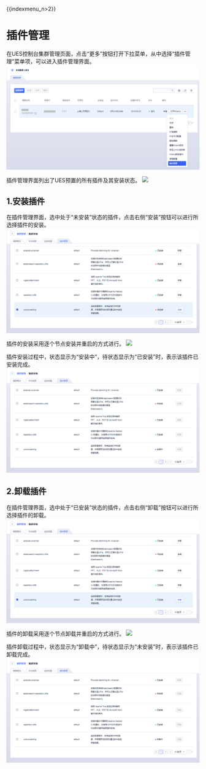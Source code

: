 {{indexmenu_n>2}}

# 插件管理

在UES控制台集群管理页面，点击“更多”按钮打开下拉菜单，从中选择“插件管理”菜单项，可以进入插件管理界面。
![](/images/plugins/01-plugin-entrance.png)

插件管理界面列出了UES预置的所有插件及其安装状态。 ![](/analysis/ues/plugins/02-plugin-ui.png)

## 1.安装插件

在插件管理界面，选中处于“未安装”状态的插件，点击右侧“安装”按钮可以进行所选择插件的安装。
![](/images/plugins/03-plugin-install.png)

插件的安装采用逐个节点安装并重启的方式进行。 ![](/analysis/ues/plugins/04-plugin-install-info.png)

插件安装过程中，状态显示为“安装中”，待状态显示为“已安装”时，表示该插件已安装完成。
![](/images/plugins/05-plugin-installing.png)

## 2.卸载插件

在插件管理界面，选中处于“已安装”状态的插件，点击右侧“卸载”按钮可以进行所选择插件的卸载。
![](/images/plugins/06-plugin-uninstall.png)

插件的卸载采用逐个节点卸载并重启的方式进行。 ![](/analysis/ues/plugins/07-plugin-uninstall-info.png)

插件卸载过程中，状态显示为“卸载中”，待状态显示为“未安装”时，表示该插件已卸载完成。
![](/images/plugins/08-plugin-uninstalling.png)
